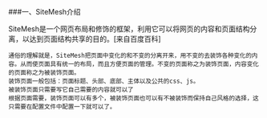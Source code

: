 ###一、SiteMesh介绍

SiteMesh是一个网页布局和修饰的框架，利用它可以将网页的内容和页面结构分离，以达到页面结构共享的目的。[来自百度百科]
   
   	通俗的理解就是，SiteMesh把页面中变化的和不变的分离开来，用不变的去装饰各种变化的内容。从而使页面具有统一的布局，而且方便页面的管理。不变的页面称之为装饰页面，内容变化的页面称之为被装饰页面。
   	装饰页面一般包括：页面标题、头部、底部、主体以及公共的css、js。
   	被装饰页面只需要写它自己需要的内容就可以了
   	根据页面需要，装饰页面可以有多个，被装饰页面也可以有不被装饰而保持自己风格的选择，这只需要在配置文件中配置一下就可以了。